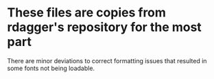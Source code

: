 # These files are copies from rdagger's repository for the most part

There are minor deviations to correct formatting issues that resulted in some fonts not being loadable.
